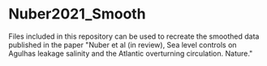 # Nuber2021_Smooth
Files included in this repository can be used to recreate the smoothed data published in the paper "Nuber et al (in review), Sea level controls on Agulhas leakage salinity and the Atlantic overturning circulation. Nature."
